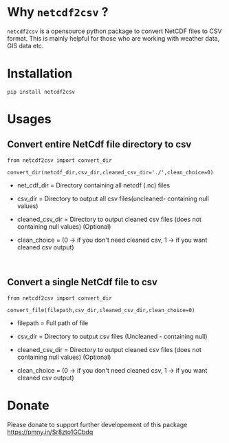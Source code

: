 <!--
 Copyright (c) 2022 Anshuman Nayak
 
 This software is released under the MIT License.
 https://opensource.org/licenses/MIT
-->
# Why `netcdf2csv` ?
`netcdf2csv` is a opensource python package to convert NetCDF files to CSV format. This is mainly helpful for those who are working with weather data, GIS data etc.
# Installation
    pip install netcdf2csv

# Usages

## Convert entire NetCdf file directory to csv 
 
    from netcdf2csv import convert_dir
    
    convert_dir(netcdf_dir,csv_dir,cleaned_csv_dir='./',clean_choice=0)
    


* net_cdf_dir = Directory containing all netcdf (.nc) files

* csv_dir = Directory to output all csv files(uncleaned- containing null values) 

* cleaned_csv_dir = Directory to output cleaned csv files (does not containing null values) (Optional)

* clean_choice = (0 -> if you don't need cleaned csv, 1 -> if you want cleaned csv output)


&nbsp;
## Convert a single NetCdf file to csv

    from netcdf2csv import convert_dir
    
    convert_file(filepath,csv_dir,cleaned_csv_dir,clean_choice=0)

* filepath = Full path of file

* csv_dir = Directory to output csv files (Uncleaned - containing null)

* cleaned_csv_dir = Directory to output cleaned csv files (does not containing null values) (Optional)

* clean_choice = (0 -> if you don't need cleaned csv, 1 -> if you want cleaned csv output)


# Donate

Please donate to support further developement of this package https://pmny.in/Sr8zto1GCbdq